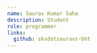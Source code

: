 ```yaml
---
name: Saurav Kumar Saha
description: Student
role: programmer
links:
  github: sksdotsauravs-bht
---
```



